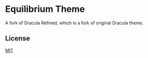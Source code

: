 # Equilibrium Theme

A fork of Dracula Refined, which is a fork of original Dracula theme.

## License

[MIT](https://choosealicense.com/licenses/mit/)
